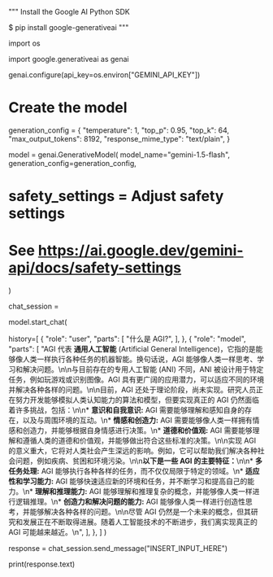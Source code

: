 """ Install the Google AI Python SDK

$ pip install google-generativeai """

import os 

import google.generativeai as genai

genai.configure(api_key=os.environ\["GEMINI_API_KEY"\])

 

# Create the model

generation_config = { "temperature": 1, "top_p": 0.95, "top_k": 64, "max_output_tokens": 8192, "response_mime_type": "text/plain", }

model = genai.GenerativeModel( model_name="gemini-1.5-flash", generation_config=generation_config,

# safety_settings = Adjust safety settings

# See https://ai.google.dev/gemini-api/docs/safety-settings

)

chat_session =

 model.start_chat( 

history=\[ { "role": "user", "parts": \[ "什么是 AGI?", \], }, { "role": "model", "parts": \[ "AGI 代表 **通用人工智能** (Artificial General Intelligence)，它指的是能够像人类一样执行各种任务的机器智能。换句话说，AGI 能够像人类一样思考、学习和解决问题。\\n\\n与目前存在的专用人工智能 (ANI) 不同，ANI 被设计用于特定任务，例如玩游戏或识别图像。AGI 具有更广阔的应用潜力，可以适应不同的环境并解决各种各样的问题。\\n\\n目前，AGI 还处于理论阶段，尚未实现。研究人员正在努力开发能够模拟人类认知能力的算法和模型，但要实现真正的 AGI 仍然面临着许多挑战，包括：\\n\\n\* **意识和自我意识:** AGI 需要能够理解和感知自身的存在，以及与周围环境的互动。\\n\* **情感和创造力:** AGI 需要能够像人类一样拥有情感和创造力，并能够根据自身情感进行决策。\\n\* **道德和价值观:** AGI 需要能够理解和遵循人类的道德和价值观，并能够做出符合这些标准的决策。\\n\\n实现 AGI 的意义重大，它将对人类社会产生深远的影响。例如，它可以帮助我们解决各种社会问题，例如疾病、贫困和环境污染。\\n\\n**以下是一些 AGI 的主要特征：**\\n\\n\* **多任务处理:** AGI 能够执行各种各样的任务，而不仅仅局限于特定的领域。\\n\* **适应性和学习能力:** AGI 能够快速适应新的环境和任务，并不断学习和提高自己的能力。\\n\* **理解和推理能力:** AGI 能够理解和推理复杂的概念，并能够像人类一样进行逻辑推理。\\n\* **创造力和解决问题的能力:** AGI 能够像人类一样进行创造性思考，并能够解决各种各样的问题。\\n\\n尽管 AGI 仍然是一个未来的概念，但其研究和发展正在不断取得进展。随着人工智能技术的不断进步，我们离实现真正的 AGI 可能越来越近。\\n", \], }, \] )

response = chat_session.send_message("INSERT_INPUT_HERE")

print(response.text)

 